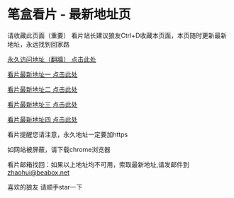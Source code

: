 # 笔盒看片 - 最新地址页

请收藏此页面（重要）
看片站长建议狼友Ctrl+D收藏本页面，本页随时更新最新地址，永远找到回家路

[永久访问地址（翻牆） 点击此处](https://beabox.net/)

[看片最新地址一 点击此处](https://2y1m7j9h0p5.shop)

[看片最新地址二 点击此处](https://2d9n3e9k1w2.shop)

[看片最新地址三 点击此处](https://2k5s1k3x0i9.shop)

[看片最新地址四 点击此处](https://2l4c0f2a0w8.shop)

看片提醒您请注意，永久地址一定要加https

如网站被屏蔽，请下载chrome浏览器

看片邮箱找回：如果以上地址均不可用，索取最新地址,请发邮件到 zhaohui@beabox.net

喜欢的狼友 请顺手star一下